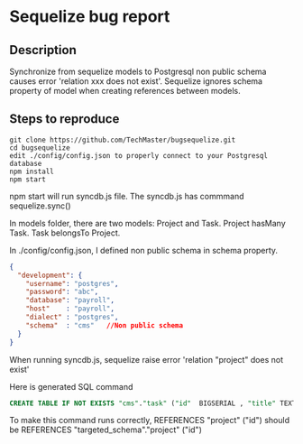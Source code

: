 # Sequelize bug report
 
## Description
 Synchronize from sequelize models to Postgresql non public schema causes error 'relation xxx does not exist'.
 Sequelize ignores schema property of model when creating references between models.
 
 
## Steps to reproduce
```
git clone https://github.com/TechMaster/bugsequelize.git
cd bugsequelize
edit ./config/config.json to properly connect to your Postgresql database
npm install
npm start
```

npm start will run syncdb.js file. The syncdb.js has commmand sequelize.sync()

In models folder, there are two models: Project and Task. Project hasMany Task. Task belongsTo Project.

In ./config/config.json, I defined non public schema in schema property. 
```json
{
  "development": {
    "username": "postgres",
    "password": "abc",
    "database": "payroll",
    "host"    : "payroll",
    "dialect" : "postgres",
    "schema"  : "cms"   //Non public schema
  }
}
```

When running syncdb.js, sequelize raise error 'relation "project" does not exist'

Here is generated SQL command
```sql
CREATE TABLE IF NOT EXISTS "cms"."task" ("id"  BIGSERIAL , "title" TEXT, "project_id" BIGINT REFERENCES "project" ("id") ON DELETE SET NULL ON UPDATE CASCADE, PRIMARY KEY ("id"));
```

To make this command runs correctly, REFERENCES "project" ("id") should be REFERENCES "targeted_schema"."project" ("id")